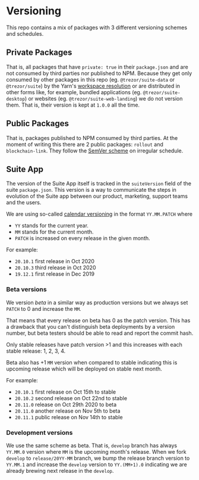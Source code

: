 # Versioning

This repo contains a mix of packages with 3 different versioning schemes and schedules.

## Private Packages

That is, all packages that have `private: true` in their `package.json` and are not consumed by third parties nor published to NPM. Because they get only consumed by other packages in this repo (eg. `@trezor/suite-data` or `@trezor/suite`) by the Yarn's [workspace resolution](https://classic.yarnpkg.com/en/docs/workspaces/) or are distributed in other forms like, for example, bundled applications (eg. `@trezor/suite-desktop`) or websites (eg. `@trezor/suite-web-landing`) we do not version them. That is, their version is kept at `1.0.0` all the time.

## Public Packages

That is, packages published to NPM consumed by third parties. At the moment of writing this there are 2 public packages: `rollout` and `blockchain-link`. They follow the [SemVer scheme](https://semver.org/) on irregular schedule.

## Suite App

The version of the Suite App itself is tracked in the `suiteVersion` field of the suite `package.json`. This version is a way to communicate the steps in evolution of the Suite app between our product, marketing, support teams and the users.

We are using so-called [calendar versioning](https://calver.org/) in the format `YY.MM.PATCH` where

-   `YY` stands for the current year.
-   `MM` stands for the current month.
-   `PATCH` is increased on every release in the given month.

For example:

-   `20.10.1` first release in Oct 2020
-   `20.10.3` third release in Oct 2020
-   `19.12.1` first release in Dec 2019

### Beta versions

We version _beta_ in a similar way as production versions but we always set `PATCH` to 0 and increase the `MM`.

That means that every release on beta has 0 as the patch version. This has a drawback that you can't distinguish beta deployments by a version number, but beta testers should be able to read and report the commit hash.

Only stable releases have patch version >1 and this increases with each stable release: 1, 2, 3, 4.

Beta also has +1 `MM` version when compared to stable indicating this is upcoming release which will be deployed on stable next month.

For example:

-   `20.10.1` first release on Oct 15th to stable
-   `20.10.2` second release on Oct 22nd to stable
-   `20.11.0` release on Oct 29th 2020 to beta
-   `20.11.0` another release on Nov 5th to beta
-   `20.11.1` public release on Nov 14th to stable

### Development versions

We use the same scheme as beta. That is, `develop` branch has always `YY.MM.0` version where `MM` is the upcoming month's release.
When we fork `develop` to `release/20YY-MM` branch, we bump the release branch version to `YY.MM.1` and
increase the `develop` version to `YY.(MM+1).0` indicating we are already brewing next release in the `develop`.
